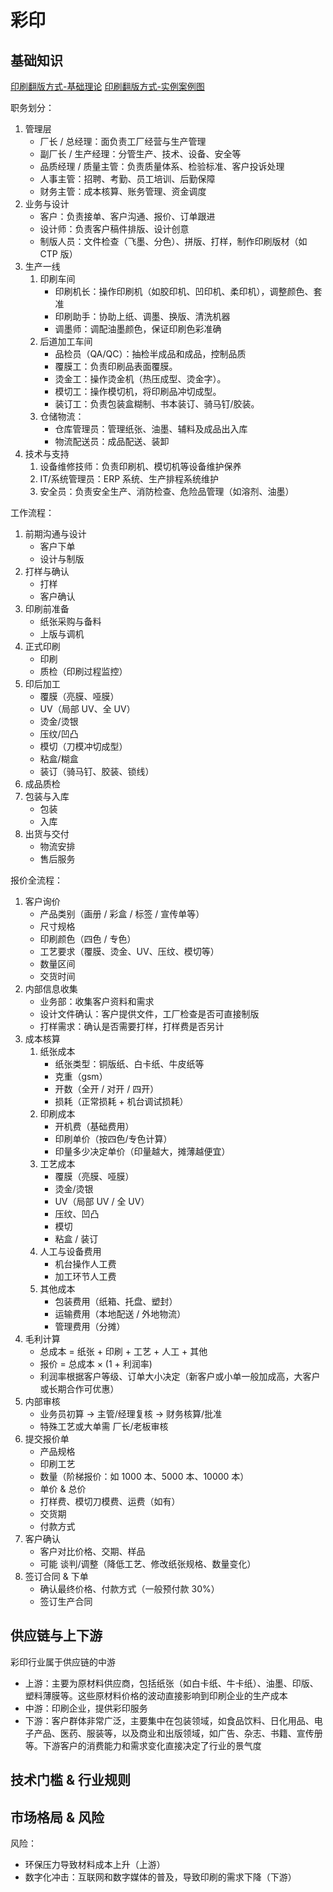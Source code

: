# 彩印




## 基础知识


[印刷翻版方式-基础理论](https://www.1651ky.com/Details/19556.htm)
[印刷翻版方式-实例案例图](http://m.mayiin.com/cms/242.htm)


职务划分：
1. 管理层
    - 厂长 / 总经理：面负责工厂经营与生产管理
    - 副厂长 / 生产经理：分管生产、技术、设备、安全等
    - 品质经理 / 质量主管：负责质量体系、检验标准、客户投诉处理
    - 人事主管：招聘、考勤、员工培训、后勤保障
    - 财务主管：成本核算、账务管理、资金调度
2. 业务与设计
    - 客户：负责接单、客户沟通、报价、订单跟进
    - 设计师：负责客户稿件排版、设计创意
    - 制版人员：文件检查（飞墨、分色）、拼版、打样，制作印刷版材（如 CTP 版）
3. 生产一线
    1. 印刷车间
        - 印刷机长：操作印刷机（如胶印机、凹印机、柔印机），调整颜色、套准
        - 印刷助手：协助上纸、调墨、换版、清洗机器
        - 调墨师：调配油墨颜色，保证印刷色彩准确
    2. 后道加工车间
        - 品检员（QA/QC）：抽检半成品和成品，控制品质
        - 覆膜工：负责印刷品表面覆膜。
        - 烫金工：操作烫金机（热压成型、烫金字）。
        - 模切工：操作模切机，将印刷品冲切成型。
        - 装订工：负责包装盒糊制、书本装订、骑马钉/胶装。
    3. 仓储物流：
        - 仓库管理员：管理纸张、油墨、辅料及成品出入库
        - 物流配送员：成品配送、装卸
4. 技术与支持
    1. 设备维修技师：负责印刷机、模切机等设备维护保养
    2. IT/系统管理员：ERP 系统、生产排程系统维护
    3. 安全员：负责安全生产、消防检查、危险品管理（如溶剂、油墨）


工作流程：
1. 前期沟通与设计
    - 客户下单
    - 设计与制版
2. 打样与确认
    - 打样
    - 客户确认
3. 印刷前准备
    - 纸张采购与备料
    - 上版与调机
4. 正式印刷
    - 印刷
    - 质检（印刷过程监控）
5. 印后加工
    - 覆膜（亮膜、哑膜）
    - UV（局部 UV、全 UV）
    - 烫金/烫银
    - 压纹/凹凸
    - 模切（刀模冲切成型）
    - 粘盒/糊盒
    - 装订（骑马钉、胶装、锁线）
6. 成品质检
7. 包装与入库
    - 包装
    - 入库
8. 出货与交付
    - 物流安排
    - 售后服务


报价全流程：
1. 客户询价
    - 产品类别（画册 / 彩盒 / 标签 / 宣传单等）
    - 尺寸规格
    - 印刷颜色（四色 / 专色）
    - 工艺要求（覆膜、烫金、UV、压纹、模切等）
    - 数量区间
    - 交货时间
2. 内部信息收集
    - 业务部：收集客户资料和需求
    - 设计文件确认：客户提供文件，工厂检查是否可直接制版
    - 打样需求：确认是否需要打样，打样费是否另计
3. 成本核算
    1. 纸张成本
        - 纸张类型：铜版纸、白卡纸、牛皮纸等
        - 克重（gsm）
        - 开数（全开 / 对开 / 四开）
        - 损耗（正常损耗 + 机台调试损耗）
    2. 印刷成本
        - 开机费（基础费用）
        - 印刷单价（按四色/专色计算）
        - 印量多少决定单价（印量越大，摊薄越便宜）
    3. 工艺成本
        - 覆膜（亮膜、哑膜）
        - 烫金/烫银
        - UV（局部 UV / 全 UV）
        - 压纹、凹凸
        - 模切
        - 粘盒 / 装订
    4. 人工与设备费用
        - 机台操作人工费
        - 加工环节人工费
    5. 其他成本
        - 包装费用（纸箱、托盘、塑封）
        - 运输费用（本地配送 / 外地物流）
        - 管理费用（分摊）
4. 毛利计算
    - 总成本 = 纸张 + 印刷 + 工艺 + 人工 + 其他
    - 报价 = 总成本 × (1 + 利润率)
    - 利润率根据客户等级、订单大小决定（新客户或小单一般加成高，大客户或长期合作可优惠）
5. 内部审核
    - 业务员初算 → 主管/经理复核 → 财务核算/批准
    - 特殊工艺或大单需 厂长/老板审核
6. 提交报价单
    - 产品规格
    - 印刷工艺
    - 数量（阶梯报价：如 1000 本、5000 本、10000 本）
    - 单价 & 总价
    - 打样费、模切刀模费、运费（如有）
    - 交货期
    - 付款方式
7. 客户确认
    - 客户对比价格、交期、样品
    - 可能 谈判/调整（降低工艺、修改纸张规格、数量变化）
8. 签订合同 & 下单
    - 确认最终价格、付款方式（一般预付款 30%）
    - 签订生产合同




## 供应链与上下游

彩印行业属于供应链的中游

- 上游：主要为原材料供应商，包括纸张（如白卡纸、牛卡纸）、油墨、印版、塑料薄膜等。这些原材料价格的波动直接影响到印刷企业的生产成本
- 中游：印刷企业，提供彩印服务
- 下游：客户群体非常广泛，主要集中在包装领域，如食品饮料、日化用品、电子产品、医药、服装等，以及商业和出版领域，如广告、杂志、书籍、宣传册等。下游客户的消费能力和需求变化直接决定了行业的景气度



## 技术门槛 & 行业规则




## 市场格局 & 风险

风险：
- 环保压力导致材料成本上升（上游）
- 数字化冲击：互联网和数字媒体的普及，导致印刷的需求下降（下游）



